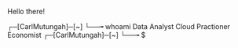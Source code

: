 Hello there!

┌─[CarlMutungah]─[~]
└──╼ whoami
Data Analyst
Cloud Practioner
Economist
┌─[CarlMutungah]─[~]
└──╼ $
